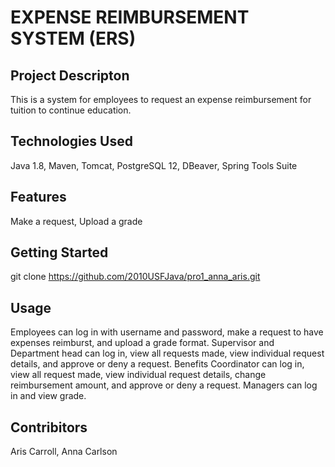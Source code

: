 # EXPENSE REIMBURSEMENT SYSTEM (ERS)

## Project Descripton
This is a system for employees to request an expense reimbursement for tuition to continue education.

## Technologies Used
Java 1.8,
Maven, 
Tomcat,
PostgreSQL 12,
DBeaver,
Spring Tools Suite

## Features
Make a request,
Upload a grade

## Getting Started
git clone https://github.com/2010USFJava/pro1_anna_aris.git

## Usage
Employees can log in with username and password, make a request to have expenses reimburst, and upload a grade format. Supervisor and Department head can log in, view all requests made, view individual request details, and approve or deny a request. Benefits Coordinator can log in, view all request made, view individual request details, change reimbursement amount, and approve or deny a request. Managers can log in and view grade. 

## Contribitors
Aris Carroll,
Anna Carlson

